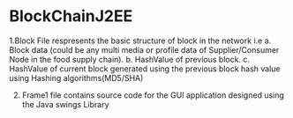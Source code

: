 # BlockChainJ2EE
  1.Block File  respresents the basic structure of block in the network i.e
    a. Block data (could be any multi media or profile data of Supplier/Consumer Node in the food supply chain).
    b. HashValue of previous block.
    c. HashValue of current block generated using the previous block hash value using Hashing algorithms(MD5/SHA)
  
  2. Frame1 file contains source code for the GUI application designed using the Java swings Library
    
